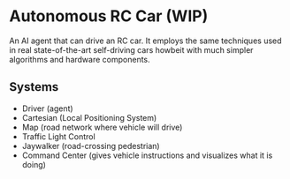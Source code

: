 # Autonomous RC Car (WIP)
An AI agent that can drive an RC car. It employs the same techniques used in real state-of-the-art self-driving cars howbeit with much simpler algorithms and hardware components.

## Systems
- Driver (agent)
- Cartesian (Local Positioning System)
- Map (road network where vehicle will drive)
- Traffic Light Control
- Jaywalker (road-crossing pedestrian)
- Command Center (gives vehicle instructions and visualizes what it is doing)